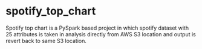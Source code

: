# spotify_top_chart
Spotify top chart is a PySpark based project in which spotify dataset with 25 attributes is taken in analysis directly from AWS S3 location and output is revert back to same S3 location. 
